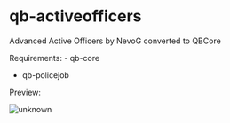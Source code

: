 # qb-activeofficers
Advanced Active Officers by NevoG converted to QBCore

Requirements: - qb-core
- qb-policejob

Preview:

![unknown](https://user-images.githubusercontent.com/60448180/131723399-0a85b621-c4bb-4b17-8f62-d4ba5b44ef25.png)
